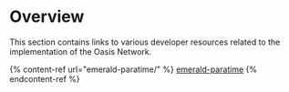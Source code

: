 # Overview

This section contains links to various developer resources related to the implementation of the Oasis Network.

{% content-ref url="emerald-paratime/" %}
[emerald-paratime](emerald-paratime/)
{% endcontent-ref %}
